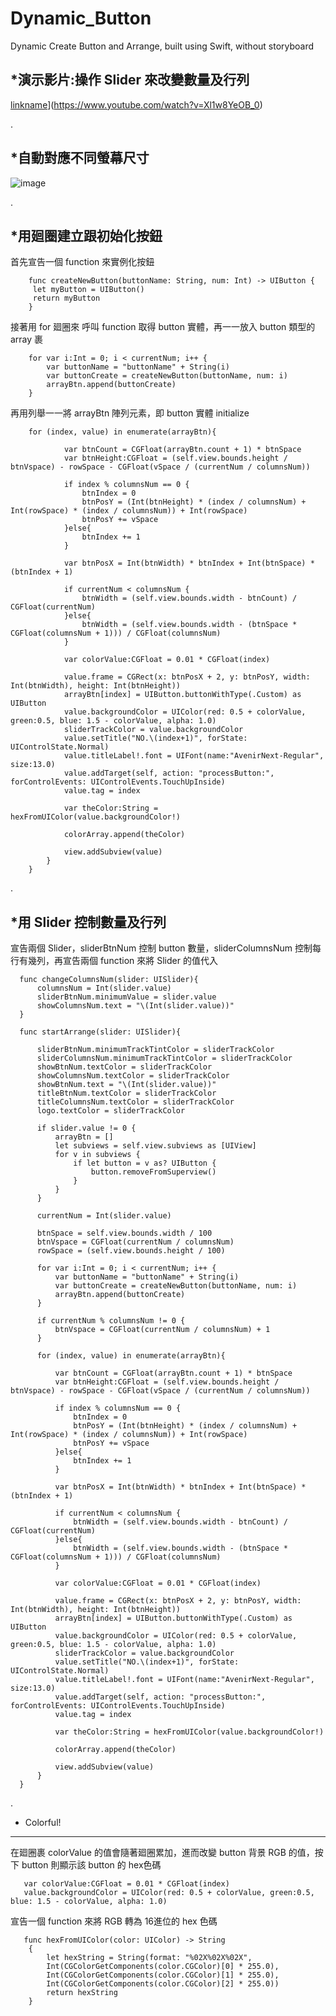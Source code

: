 # Dynamic_Button
Dynamic Create Button and Arrange, built using Swift, without storyboard
        
        
*演示影片:操作 Slider 來改變數量及行列
-------------------------------------------------------------------

[linkname](https://i.ytimg.com/vi/Xl1w8YeOB_0/3.jpg)](https://www.youtube.com/watch?v=Xl1w8YeOB_0)

.        
        
*自動對應不同螢幕尺寸
-------------------------------------------------------------------

![image](https://github.com/Smith0314/Dynamic_Button/blob/master/screenshots/all.png)

.        
        
*用廻圈建立跟初始化按鈕
-------------------------------------------------------------------

首先宣告一個 function 來實例化按鈕

        func createNewButton(buttonName: String, num: Int) -> UIButton {
         let myButton = UIButton()
         return myButton
        }


接著用 for 廻圈來 呼叫 function 取得 button 實體，再一一放入 button 類型的 array 裹

        for var i:Int = 0; i < currentNum; i++ {
            var buttonName = "buttonName" + String(i)
            var buttonCreate = createNewButton(buttonName, num: i)
            arrayBtn.append(buttonCreate)
        }


再用列舉一一將 arrayBtn 陣列元素，即 button 實體 initialize

        for (index, value) in enumerate(arrayBtn){
                
                var btnCount = CGFloat(arrayBtn.count + 1) * btnSpace
                var btnHeight:CGFloat = (self.view.bounds.height / btnVspace) - rowSpace - CGFloat(vSpace / (currentNum / columnsNum))
                
                if index % columnsNum == 0 {
                    btnIndex = 0
                    btnPosY = (Int(btnHeight) * (index / columnsNum) + Int(rowSpace) * (index / columnsNum)) + Int(rowSpace)
                    btnPosY += vSpace
                }else{
                    btnIndex += 1
                }
                
                var btnPosX = Int(btnWidth) * btnIndex + Int(btnSpace) * (btnIndex + 1)
                
                if currentNum < columnsNum {
                    btnWidth = (self.view.bounds.width - btnCount) / CGFloat(currentNum)
                }else{
                    btnWidth = (self.view.bounds.width - (btnSpace * CGFloat(columnsNum + 1))) / CGFloat(columnsNum)
                }
                
                var colorValue:CGFloat = 0.01 * CGFloat(index)
                
                value.frame = CGRect(x: btnPosX + 2, y: btnPosY, width: Int(btnWidth), height: Int(btnHeight))
                arrayBtn[index] = UIButton.buttonWithType(.Custom) as UIButton
                value.backgroundColor = UIColor(red: 0.5 + colorValue, green:0.5, blue: 1.5 - colorValue, alpha: 1.0)
                sliderTrackColor = value.backgroundColor
                value.setTitle("NO.\(index+1)", forState: UIControlState.Normal)
                value.titleLabel!.font = UIFont(name:"AvenirNext-Regular", size:13.0)
                value.addTarget(self, action: "processButton:", forControlEvents: UIControlEvents.TouchUpInside)
                value.tag = index
                
                var theColor:String = hexFromUIColor(value.backgroundColor!)
                
                colorArray.append(theColor)
                
                view.addSubview(value)
            }
        }

  
.        
        
  *用 Slider 控制數量及行列
-------------------------------------------------------------------

宣告兩個 Slider，sliderBtnNum 控制 button 數量，sliderColumnsNum 控制每行有幾列，再宣告兩個 function 來將 Slider 的值代入

      func changeColumnsNum(slider: UISlider){
          columnsNum = Int(slider.value)
          sliderBtnNum.minimumValue = slider.value
          showColumnsNum.text = "\(Int(slider.value))"
      }
              
      func startArrange(slider: UISlider){
          
          sliderBtnNum.minimumTrackTintColor = sliderTrackColor
          sliderColumnsNum.minimumTrackTintColor = sliderTrackColor
          showBtnNum.textColor = sliderTrackColor
          showColumnsNum.textColor = sliderTrackColor
          showBtnNum.text = "\(Int(slider.value))"
          titleBtnNum.textColor = sliderTrackColor
          titleColumnsNum.textColor = sliderTrackColor
          logo.textColor = sliderTrackColor
          
          if slider.value != 0 {
              arrayBtn = []
              let subviews = self.view.subviews as [UIView]
              for v in subviews {
                  if let button = v as? UIButton {
                      button.removeFromSuperview()
                  }
              }
          }
          
          currentNum = Int(slider.value)
          
          btnSpace = self.view.bounds.width / 100
          btnVspace = CGFloat(currentNum / columnsNum)
          rowSpace = (self.view.bounds.height / 100)
          
          for var i:Int = 0; i < currentNum; i++ {
              var buttonName = "buttonName" + String(i)
              var buttonCreate = createNewButton(buttonName, num: i)
              arrayBtn.append(buttonCreate)
          }
          
          if currentNum % columnsNum != 0 {
              btnVspace = CGFloat(currentNum / columnsNum) + 1
          }
          
          for (index, value) in enumerate(arrayBtn){
              
              var btnCount = CGFloat(arrayBtn.count + 1) * btnSpace
              var btnHeight:CGFloat = (self.view.bounds.height / btnVspace) - rowSpace - CGFloat(vSpace / (currentNum / columnsNum))
              
              if index % columnsNum == 0 {
                  btnIndex = 0
                  btnPosY = (Int(btnHeight) * (index / columnsNum) + Int(rowSpace) * (index / columnsNum)) + Int(rowSpace)
                  btnPosY += vSpace
              }else{
                  btnIndex += 1
              }
              
              var btnPosX = Int(btnWidth) * btnIndex + Int(btnSpace) * (btnIndex + 1)
              
              if currentNum < columnsNum {
                  btnWidth = (self.view.bounds.width - btnCount) / CGFloat(currentNum)
              }else{
                  btnWidth = (self.view.bounds.width - (btnSpace * CGFloat(columnsNum + 1))) / CGFloat(columnsNum)
              }
              
              var colorValue:CGFloat = 0.01 * CGFloat(index)
              
              value.frame = CGRect(x: btnPosX + 2, y: btnPosY, width: Int(btnWidth), height: Int(btnHeight))
              arrayBtn[index] = UIButton.buttonWithType(.Custom) as UIButton
              value.backgroundColor = UIColor(red: 0.5 + colorValue, green:0.5, blue: 1.5 - colorValue, alpha: 1.0)
              sliderTrackColor = value.backgroundColor
              value.setTitle("NO.\(index+1)", forState: UIControlState.Normal)
              value.titleLabel!.font = UIFont(name:"AvenirNext-Regular", size:13.0)
              value.addTarget(self, action: "processButton:", forControlEvents: UIControlEvents.TouchUpInside)
              value.tag = index
              
              var theColor:String = hexFromUIColor(value.backgroundColor!)
              
              colorArray.append(theColor)
              
              view.addSubview(value)
          }
      }


.
        
        
* Colorful!
-------------------------------------------------------------------
  
在廻圈裹 colorValue 的值會隨著廻圈累加，進而改變 button 背景 RGB 的值，按下 button 則顯示該 button 的 hex色碼

       var colorValue:CGFloat = 0.01 * CGFloat(index)
       value.backgroundColor = UIColor(red: 0.5 + colorValue, green:0.5, blue: 1.5 - colorValue, alpha: 1.0)
  
  
宣告一個 function 來將 RGB 轉為 16進位的 hex 色碼
  
       func hexFromUIColor(color: UIColor) -> String
        {
            let hexString = String(format: "%02X%02X%02X",
            Int(CGColorGetComponents(color.CGColor)[0] * 255.0),
            Int(CGColorGetComponents(color.CGColor)[1] * 255.0),
            Int(CGColorGetComponents(color.CGColor)[2] * 255.0))
            return hexString
        }
  
